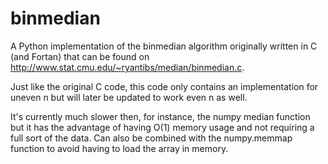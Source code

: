 # binmedian
A Python implementation of the binmedian algorithm originally written in C (and Fortan) that can be found on http://www.stat.cmu.edu/~ryantibs/median/binmedian.c.

Just like the original C code, this code only contains an implementation for uneven n but will later be updated to work even n as well.

It's currently much slower then, for instance, the numpy median function but it has the advantage of having O(1) memory usage and not requiring a full sort of the data. Can also be combined with the numpy.memmap function to avoid having to load the array in memory.